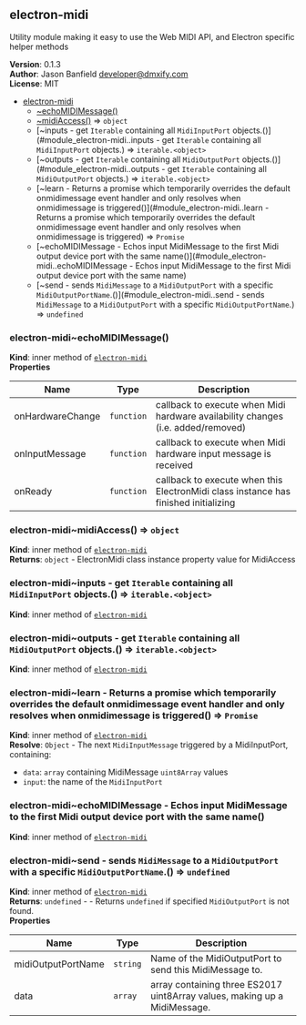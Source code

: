 <a name="module_electron-midi"></a>

## electron-midi
Utility module making it easy to use the Web MIDI API, and Electron specific helper methods

**Version**: 0.1.3  
**Author**: Jason Banfield <developer@dmxify.com>  
**License**: MIT  

* [electron-midi](#module_electron-midi)
    * [~echoMIDIMessage()](#module_electron-midi..echoMIDIMessage)
    * [~midiAccess()](#module_electron-midi..midiAccess) ⇒ <code>object</code>
    * [~inputs - get `Iterable` containing all `MidiInputPort` objects.()](#module_electron-midi..inputs - get `Iterable` containing all `MidiInputPort` objects.) ⇒ <code>iterable.&lt;object&gt;</code>
    * [~outputs - get `Iterable` containing all `MidiOutputPort` objects.()](#module_electron-midi..outputs - get `Iterable` containing all `MidiOutputPort` objects.) ⇒ <code>iterable.&lt;object&gt;</code>
    * [~learn - Returns a promise which temporarily overrides the default onmidimessage event handler and only resolves when onmidimessage is triggered()](#module_electron-midi..learn - Returns a promise which temporarily overrides the default onmidimessage event handler and only resolves when onmidimessage is triggered) ⇒ <code>Promise</code>
    * [~echoMIDIMessage - Echos input MidiMessage to the first Midi output device port with the same name()](#module_electron-midi..echoMIDIMessage - Echos input MidiMessage to the first Midi output device port with the same name)
    * [~send - sends `MidiMessage` to a `MidiOutputPort` with a specific `MidiOutputPortName`.()](#module_electron-midi..send - sends `MidiMessage` to a `MidiOutputPort` with a specific `MidiOutputPortName`.) ⇒ <code>undefined</code>

<a name="module_electron-midi..echoMIDIMessage"></a>

### electron-midi~echoMIDIMessage()
**Kind**: inner method of [<code>electron-midi</code>](#module_electron-midi)  
**Properties**

| Name | Type | Description |
| --- | --- | --- |
| onHardwareChange | <code>function</code> | callback to execute when Midi hardware availability changes (i.e. added/removed) |
| onInputMessage | <code>function</code> | callback to execute when Midi hardware input message is received |
| onReady | <code>function</code> | callback to execute when this ElectronMidi class instance has finished initializing |

<a name="module_electron-midi..midiAccess"></a>

### electron-midi~midiAccess() ⇒ <code>object</code>
**Kind**: inner method of [<code>electron-midi</code>](#module_electron-midi)  
**Returns**: <code>object</code> - ElectronMidi class instance property value for MidiAccess  
<a name="module_electron-midi..inputs - get `Iterable` containing all `MidiInputPort` objects."></a>

### electron-midi~inputs - get `Iterable` containing all `MidiInputPort` objects.() ⇒ <code>iterable.&lt;object&gt;</code>
**Kind**: inner method of [<code>electron-midi</code>](#module_electron-midi)  
<a name="module_electron-midi..outputs - get `Iterable` containing all `MidiOutputPort` objects."></a>

### electron-midi~outputs - get `Iterable` containing all `MidiOutputPort` objects.() ⇒ <code>iterable.&lt;object&gt;</code>
**Kind**: inner method of [<code>electron-midi</code>](#module_electron-midi)  
<a name="module_electron-midi..learn - Returns a promise which temporarily overrides the default onmidimessage event handler and only resolves when onmidimessage is triggered"></a>

### electron-midi~learn - Returns a promise which temporarily overrides the default onmidimessage event handler and only resolves when onmidimessage is triggered() ⇒ <code>Promise</code>
**Kind**: inner method of [<code>electron-midi</code>](#module_electron-midi)  
**Resolve**: <code>Object</code> - The next `MidiInputMessage` triggered by a MidiInputPort, containing:- `data`: `array` containing MidiMessage `uint8Array` values- `input`: the name of the `MidiInputPort`  
<a name="module_electron-midi..echoMIDIMessage - Echos input MidiMessage to the first Midi output device port with the same name"></a>

### electron-midi~echoMIDIMessage - Echos input MidiMessage to the first Midi output device port with the same name()
**Kind**: inner method of [<code>electron-midi</code>](#module_electron-midi)  
<a name="module_electron-midi..send - sends `MidiMessage` to a `MidiOutputPort` with a specific `MidiOutputPortName`."></a>

### electron-midi~send - sends `MidiMessage` to a `MidiOutputPort` with a specific `MidiOutputPortName`.() ⇒ <code>undefined</code>
**Kind**: inner method of [<code>electron-midi</code>](#module_electron-midi)  
**Returns**: <code>undefined</code> - - Returns `undefined` if specified `MidiOutputPort` is not found.  
**Properties**

| Name | Type | Description |
| --- | --- | --- |
| midiOutputPortName | <code>string</code> | Name of the MidiOutputPort to send this MidiMessage to. |
| data | <code>array</code> | array containing three ES2017 uint8Array values, making up a MidiMessage. |

